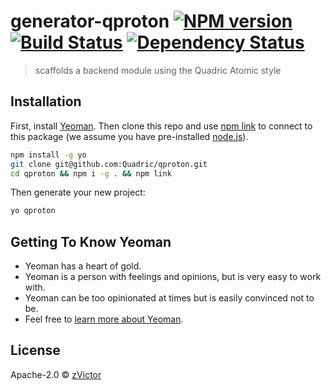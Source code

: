 # generator-qproton [![NPM version][npm-image]][npm-url] [![Build Status][travis-image]][travis-url] [![Dependency Status][daviddm-image]][daviddm-url]
> scaffolds a backend module using the Quadric Atomic style

## Installation

First, install [Yeoman](http://yeoman.io). Then clone this repo and use [npm link](https://www.npmjs.com/) to connect to this package (we assume you have pre-installed [node.js](https://nodejs.org/)).

```bash
npm install -g yo
git clone git@github.com:Quadric/qproton.git
cd qproton && npm i -g . && npm link
```

Then generate your new project:

```bash
yo qproton
```

## Getting To Know Yeoman

 * Yeoman has a heart of gold.
 * Yeoman is a person with feelings and opinions, but is very easy to work with.
 * Yeoman can be too opinionated at times but is easily convinced not to be.
 * Feel free to [learn more about Yeoman](http://yeoman.io/).

## License

Apache-2.0 © [zVictor](quadric.net)


[npm-image]: https://badge.fury.io/js/generator-qproton.svg
[npm-url]: https://npmjs.org/package/generator-qproton
[travis-image]: https://travis-ci.org/Quadric/generator-qproton.svg?branch=master
[travis-url]: https://travis-ci.org/Quadric/generator-qproton
[daviddm-image]: https://david-dm.org/Quadric/generator-qproton.svg?theme=shields.io
[daviddm-url]: https://david-dm.org/Quadric/generator-qproton
